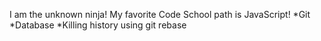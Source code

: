 I am the unknown ninja!
My favorite Code School path is JavaScript!
*Git
*Database
*Killing history using git rebase
